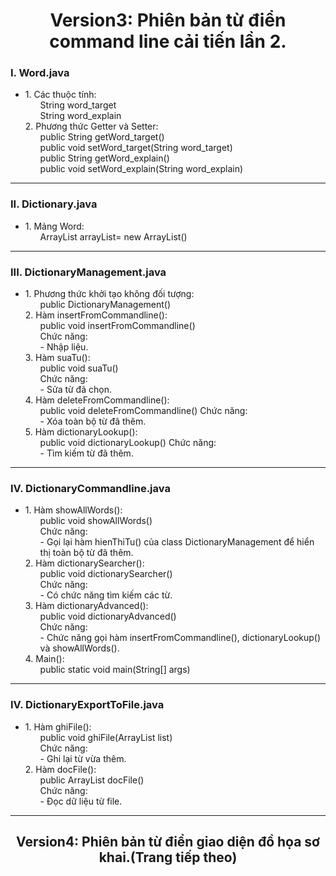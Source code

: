<h1 align="center"> Version3: Phiên bản từ điển command line cải tiến lần 2. </h1>
<h3>I. Word.java<br></h3>
<ul>
	<li>
		1. Các thuộc tính:
		<ol>
			String word_target<br>
    			String word_explain<br>
		</ol>
		2. Phương thức Getter và Setter:
		<ol>
			public String getWord_target()<br>
			public void setWord_target(String word_target)<br>
			public String getWord_explain()<br>
			public void setWord_explain(String word_explain)<br>
		</ol>
  	</li>
</ul> <hr>
<h3>II. Dictionary.java<br></h3>
<ul>
  	<li>
      		1. Mảng Word:
		<ol>
			ArrayList<Word> arrayList= new ArrayList<Word>()
		</ol>
  	</li>
</ul> <hr>
<h3>III. DictionaryManagement.java<br></h3>
<ul>
  	<li>
		1. Phương thức khởi tạo không đối tượng:
		<ol>
			public DictionaryManagement()
		</ol>
		2. Hàm insertFromCommandline():
		<ol>
			public void insertFromCommandline()<br>
			Chức năng:<br>
			- Nhập liệu.
		</ol>
		3. Hàm suaTu():
		<ol>
			public void suaTu()<br>
			Chức năng:<br>
			- Sửa từ đã chọn.
		</ol>
		4. Hàm deleteFromCommandline():
		<ol>
			public void deleteFromCommandline()
			Chức năng:<br>
			- Xóa toàn bộ từ đã thêm.
		</ol>
		5. Hàm dictionaryLookup():
		<ol>
			public void dictionaryLookup()
			Chức năng:<br>
			- Tìm kiếm từ đã thêm.
		</ol>
  	</li>
</ul> <hr>
<h3>IV. DictionaryCommandline.java</h3>
<ul>
   	<li>
      		1. Hàm showAllWords():
		<ol>
			public void showAllWords()<br>
			Chức năng:<br>
			- Gọi lại hàm hienThiTu() của class DictionaryManagement để hiển thị toàn bộ từ đã thêm.
		</ol>
		2. Hàm dictionarySearcher():
		<ol>
			public void dictionarySearcher()<br>
			Chức năng:<br>
			- Có chức năng tìm kiếm các từ.
		</ol>
		3. Hàm dictionaryAdvanced():
		<ol>
			public void dictionaryAdvanced()<br>
			Chức năng:<br>
			- Chức năng gọi hàm insertFromCommandline(), dictionaryLookup() và showAllWords().
		</ol>
		4. Main():
		<ol>
			public static void main(String[] args)
		</ol>
  	</li>	
</ul> <hr>
<h3>IV. DictionaryExportToFile.java</h3>
<ul>
   	<li>
      		1. Hàm ghiFile():
		<ol>
			public void ghiFile(ArrayList <Word> list)<br>
			Chức năng:<br>
			- Ghi lại từ vừa thêm.
		</ol>
		2. Hàm docFile():
		<ol>
			public ArrayList docFile()<br>
			Chức năng:<br>
			- Đọc dữ liệu từ file.
		</ol>
  	</li>	
</ul> <hr>
<h2 align="center"> Version4: Phiên bản từ điển giao diện đồ họa sơ khai.(Trang tiếp theo) </h2>
